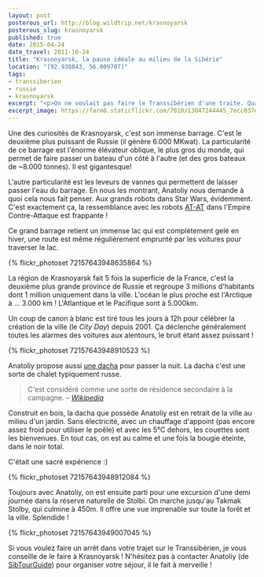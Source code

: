 ```yaml
---
layout: post
posterous_url: http://blog.wildtrip.net/krasnoyarsk
posterous_slug: krasnoyarsk
published: true
date: 2015-04-24
date_travel: 2011-10-24
title: "Krasnoyarsk, la pause idéale au milieu de la Sibérie"
location: "[92.938843, 56.009707]"
tags:
- transsiberien
- russie
- krasnoyarsk
excerpt: "<p>On ne voulait pas faire le Transsibérien d'une traite. Quand on a cherché où est-ce qu'on pouvait faire des arrêts en Sibérie, on est tombé sur la ville de Krasnoyarsk.</p><p>C'était un chouette séjour, en grande partie grâce à Anatoliy, notre guide “privé” pour cette étape.</p>"
excerpt_image: https://farm8.staticflickr.com/7010/13847244445_7ecc037ee4_c.jpg
---
```


Une des curiosités de Krasnoyarsk, c'est son immense barrage. C'est le deuxième plus puissant de Russie (il génère 6.000 MKwat). La particularité de ce barrage est l'énorme élévateur oblique, le plus gros du monde, qui permet de faire passer un bateau d'un côté à l'autre (et des gros bateaux de ~8.000 tonnes). Il est gigantesque!

L'autre particularité est les leveurs de vannes qui permettent de laisser passer l'eau du barrage. En nous les montrant, Anatoliy nous demande à quoi cela nous fait penser. Aux grands robots dans Star Wars, évidemment. C'est exactement ça, la ressemblance avec les robots [AT-AT](http://fr.wikipedia.org/wiki/TB-TT) dans l'Empire Contre-Attaque est frappante !

Ce grand barrage retient un immense lac qui est complètement gelé en hiver, une route est même régulièrement emprunté par les voitures pour traverser le lac.

{% flickr_photoset 72157643948635864 %}

La région de Krasnoyarsk fait 5 fois la superficie de la France, c'est la deuxième plus grande province de Russie et regroupe 3 millions d'habitants dont 1 million uniquement dans la ville. L'océan le plus proche est l'Arctique à ... 3.000 km ! L'Atlantique et le Pacifique sont à 5.000km.

Un coup de canon à blanc est tiré tous les jours à 12h pour célébrer la création de la ville (le _City Day_) depuis 2001. Ça déclenche généralement toutes les alarmes des voitures aux alentours, le bruit étant assez puissant !

{% flickr_photoset 72157643948910523 %}

Anatoliy propose aussi [une dacha](http://www.sibtourguide.com/tours/russian_dacha_experience/) pour passer la nuit. La dacha c'est une sorte de chalet typiquement russe.

>C'est considéré comme une sorte de résidence secondaire à la campagne. – [_Wikipedia_](http://fr.wikipedia.org/wiki/Datcha)

Construit en bois, la dacha que possède Anatoliy est en retrait de la ville au milieu d'un jardin. Sans électricité, avec un chauffage d'appoint (pas encore assez froid pour utiliser le poêle) et avec les 5°C dehors, les couettes sont les bienvenues. En tout cas, on est au calme et une fois la bougie éteinte, dans le noir total.

C'était une sacré expérience :)

{% flickr_photoset 72157643948912084 %}

Toujours avec Anatoliy, on est ensuite parti pour une excursion d'une demi journée dans la réserve naturelle de Stolbi. On marche jusqu'au Takmak Stolby, qui culmine à 450m. Il offre une vue imprenable sur toute la forêt et la ville. Splendide !

{% flickr_photoset 72157643949007045 %}

Si vous voulez faire un arrêt dans votre trajet sur le Transsibérien, je vous conseille de le faire à Krasnoyarsk ! N'hésitez pas à contacter Anatoliy (de [SibTourGuide](http://www.sibtourguide.com/)) pour organiser votre séjour, il le fait à merveille !
